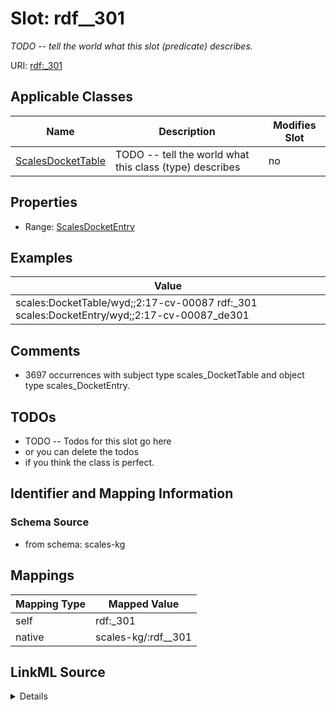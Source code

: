 

# Slot: rdf__301


_TODO -- tell the world what this slot (predicate) describes._





URI: [rdf:_301](http://www.w3.org/1999/02/22-rdf-syntax-ns#_301)



<!-- no inheritance hierarchy -->





## Applicable Classes

| Name | Description | Modifies Slot |
| --- | --- | --- |
| [ScalesDocketTable](../classes/ScalesDocketTable.md) | TODO -- tell the world what this class (type) describes |  no  |







## Properties

* Range: [ScalesDocketEntry](../classes/ScalesDocketEntry.md)






## Examples

| Value |
| --- |
| scales:DocketTable/wyd;;2:17-cv-00087 rdf:_301 scales:DocketEntry/wyd;;2:17-cv-00087_de301 |

## Comments

* 3697 occurrences with subject type scales_DocketTable and object type scales_DocketEntry.

## TODOs

* TODO -- Todos for this slot go here
* or you can delete the todos
* if you think the class is perfect.

## Identifier and Mapping Information







### Schema Source


* from schema: scales-kg




## Mappings

| Mapping Type | Mapped Value |
| ---  | ---  |
| self | rdf:_301 |
| native | scales-kg/:rdf__301 |




## LinkML Source

<details>
```yaml
name: rdf__301
description: TODO -- tell the world what this slot (predicate) describes.
todos:
- TODO -- Todos for this slot go here
- or you can delete the todos
- if you think the class is perfect.
comments:
- 3697 occurrences with subject type scales_DocketTable and object type scales_DocketEntry.
examples:
- value: scales:DocketTable/wyd;;2:17-cv-00087 rdf:_301 scales:DocketEntry/wyd;;2:17-cv-00087_de301
from_schema: scales-kg
rank: 1000
slot_uri: rdf:_301
alias: rdf__301
domain_of:
- scales_DocketTable
range: scales_DocketEntry

```
</details>